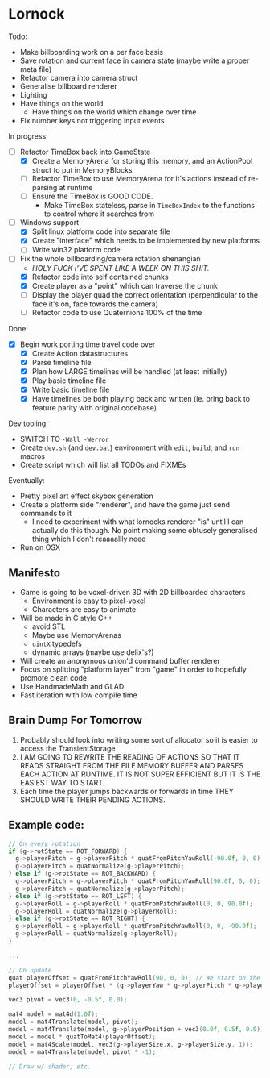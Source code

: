 # Lornock

Todo:

- Make billboarding work on a per face basis
- Save rotation and current face in camera state (maybe write a proper meta file)
- Refactor camera into camera struct
- Generalise billboard renderer
- Lighting
- Have things on the world
  - Have things on the world which change over time
- Fix number keys not triggering input events

In progress:
- [ ] Refactor TimeBox back into GameState
  - [x] Create a MemoryArena for storing this memory, and an ActionPool struct to put in MemoryBlocks
  - [ ] Refactor TimeBox to use MemoryArena for it's actions instead of re-parsing at runtime
  - [ ] Ensure the TimeBox is GOOD CODE.
    - Make TimeBox stateless, parse in `TimeBoxIndex` to the functions to control where it searches from
- [ ] Windows support
  - [x] Split linux platform code into separate file
  - [x] Create "interface" which needs to be implemented by new platforms
  - [ ] Write win32 platform code
- [ ] Fix the whole billboarding/camera rotation shenangian
  - _HOLY FUCK I'VE SPENT LIKE A WEEK ON THIS SHIT._
  - [x] Refactor code into self contained chunks
  - [x] Create player as a "point" which can traverse the chunk
  - [ ] Display the player quad the correct orientation (perpendicular to the face it's on, face towards the camera)
  - [ ] Refactor code to use Quaternions 100% of the time

Done:
- [x] Begin work porting time travel code over
  - [x] Create Action datastructures
  - [x] Parse timeline file
  - [x] Plan how LARGE timelines will be handled (at least initially)
  - [x] Play basic timeline file
  - [x] Write basic timeline file
  - [x] Have timelines be both playing back and written (ie. bring back to feature parity with original codebase)

Dev tooling:
- SWITCH TO `-Wall -Werror`
- Create `dev.sh` (and `dev.bat`) environment with `edit`, `build`, and `run` macros
- Create script which will list all TODOs and FIXMEs

Eventually:

- Pretty pixel art effect skybox generation
- Create a platform side "renderer", and have the game just send commands to it
  - I need to experiment with what lornocks renderer "is" until I can actually do this though. No point making some obtusely generalised thing which I don't reaaaallly need
- Run on OSX

## Manifesto

- Game is going to be voxel-driven 3D with 2D billboarded characters
  - Environment is easy to pixel-voxel
  - Characters are easy to animate
- Will be made in C style C++
  - avoid STL
  - Maybe use MemoryArenas
  - `uintX` typedefs
  - dynamic arrays (maybe use delix's?)
- Will create an anonymous union'd command buffer renderer
- Focus on splitting "platform layer" from "game" in order to hopefully promote clean code
- Use HandmadeMath and GLAD
- Fast iteration with low compile time

## Brain Dump For Tomorrow

1. Probably should look into writing some sort of allocator so it is easier to access the TransientStorage
2. I AM GOING TO REWRITE THE READING OF ACTIONS SO THAT IT READS STRAIGHT FROM THE FILE MEMORY BUFFER AND PARSES EACH ACTION AT RUNTIME. IT IS NOT SUPER EFFICIENT BUT IT IS THE EASIEST WAY TO START.
3. Each time the player jumps backwards or forwards in time THEY SHOULD WRITE THEIR PENDING ACTIONS.

## Example code:

```cpp
// On every rotation
if (g->rotState == ROT_FORWARD) {
  g->playerPitch = g->playerPitch * quatFromPitchYawRoll(-90.0f, 0, 0);
  g->playerPitch = quatNormalize(g->playerPitch);
} else if (g->rotState == ROT_BACKWARD) {
  g->playerPitch = g->playerPitch * quatFromPitchYawRoll(90.0f, 0, 0);
  g->playerPitch = quatNormalize(g->playerPitch);
} else if (g->rotState == ROT_LEFT) {
  g->playerRoll = g->playerRoll * quatFromPitchYawRoll(0, 0, 90.0f);
  g->playerRoll = quatNormalize(g->playerRoll);
} else if (g->rotState == ROT_RIGHT) {
  g->playerRoll = g->playerRoll * quatFromPitchYawRoll(0, 0, -90.0f);
  g->playerRoll = quatNormalize(g->playerRoll);
}

...

// On update
quat playerOffset = quatFromPitchYawRoll(90, 0, 0); // We start on the front face, so player needs to be at 90 degrees
playerOffset = playerOffset * (g->playerYaw * g->playerPitch * g->playerRoll);

vec3 pivot = vec3(0, -0.5f, 0.0);

mat4 model = mat4d(1.0f);
model = mat4Translate(model, pivot);
model = mat4Translate(model, g->playerPosition + vec3(0.0f, 0.5f, 0.0));
model = model * quatToMat4(playerOffset);
model = mat4Scale(model, vec3(g->playerSize.x, g->playerSize.y, 1));
model = mat4Translate(model, pivot * -1);

// Draw w/ shader, etc.
```
